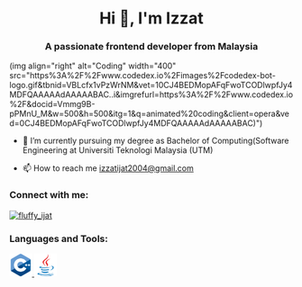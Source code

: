 <h1 align="center">Hi 👋, I'm Izzat</h1> 
<h3 align="center">A passionate frontend developer from Malaysia</h3> 
 (img align="right" alt="Coding" width="400"  src="https%3A%2F%2Fwww.codedex.io%2Fimages%2Fcodedex-bot-logo.gif&tbnid=VBLcfx1vPzWrNM&vet=10CJ4BEDMopAFqFwoTCODlwpfJy4MDFQAAAAAdAAAAABAC..i&imgrefurl=https%3A%2F%2Fwww.codedex.io%2F&docid=Vmmg9B-pPMnU_M&w=500&h=500&itg=1&q=animated%20coding&client=opera&ved=0CJ4BEDMopAFqFwoTCODlwpfJy4MDFQAAAAAdAAAAABAC)")
 
- 🔭 I’m currently pursuing my degree as Bachelor of Computing(Software Engineering at Universiti Teknologi Malaysia (UTM) 
 
- 📫 How to reach me izzatijat2004@gmail.com 
 
<h3 align="left">Connect with me:</h3> 
<p align="left"> 
<a href="https://instagram.com/fluffy_ijat" target="blank"><img align="center" src="https://raw.githubusercontent.com/rahuldkjain/github-profile-readme-generator/master/src/images/icons/Social/instagram.svg" alt="fluffy_ijat" height="30" width="40" /></a> 
</p> 
 
<h3 align="left">Languages and Tools:</h3> 
<p align="left"> <a href="https://www.w3schools.com/cpp/" target="_blank" rel="noreferrer"> <img src="https://raw.githubusercontent.com/devicons/devicon/master/icons/cplusplus/cplusplus-original.svg" alt="cplusplus" width="40" height="40"/> </a> <a href="https://www.java.com" target="_blank" rel="noreferrer"> <img src="https://raw.githubusercontent.com/devicons/devicon/master/icons/java/java-original.svg" alt="java" width="40" height="40"/> </a> </p>


